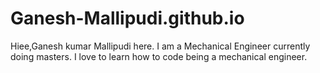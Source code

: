 # Ganesh-Mallipudi.github.io
Hiee,Ganesh kumar Mallipudi here.
I am a Mechanical Engineer currently doing masters.
I love to learn how to code being a mechanical engineer.
 
